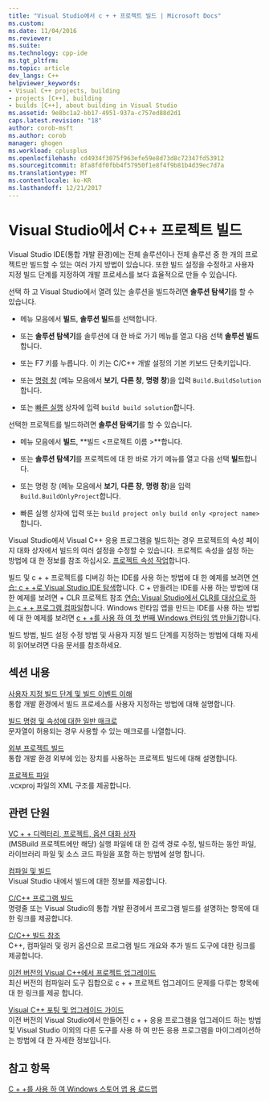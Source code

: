 ```yaml
---
title: "Visual Studio에서 c + + 프로젝트 빌드 | Microsoft Docs"
ms.custom: 
ms.date: 11/04/2016
ms.reviewer: 
ms.suite: 
ms.technology: cpp-ide
ms.tgt_pltfrm: 
ms.topic: article
dev_langs: C++
helpviewer_keywords:
- Visual C++ projects, building
- projects [C++], building
- builds [C++], about building in Visual Studio
ms.assetid: 9e8bc1a2-bb17-4951-937a-c757ed88d2d1
caps.latest.revision: "18"
author: corob-msft
ms.author: corob
manager: ghogen
ms.workload: cplusplus
ms.openlocfilehash: cd4934f3075f963efe59e8d73d8c72347fd53912
ms.sourcegitcommit: 8fa8fdf0fbb4f57950f1e8f4f9b81b4d39ec7d7a
ms.translationtype: MT
ms.contentlocale: ko-KR
ms.lasthandoff: 12/21/2017
---
```

# <a name="building-c-projects-in-visual-studio"></a>Visual Studio에서 C++ 프로젝트 빌드
Visual Studio IDE(통합 개발 환경)에는 전체 솔루션이나 전체 솔루션 중 한 개의 프로젝트만 빌드할 수 있는 여러 가지 방법이 있습니다. 또한 빌드 설정을 수정하고 사용자 지정 빌드 단계를 지정하여 개발 프로세스를 보다 효율적으로 만들 수 있습니다.  
  
 선택 하 고 Visual Studio에서 열려 있는 솔루션을 빌드하려면 **솔루션 탐색기**를 할 수 있습니다.  
  
-   메뉴 모음에서 **빌드**, **솔루션 빌드**를 선택합니다.  
  
-   또는 **솔루션 탐색기**를 솔루션에 대 한 바로 가기 메뉴를 열고 다음 선택 **솔루션 빌드**합니다.  
  
-   또는 F7 키를 누릅니다. 이 키는 C/C++ 개발 설정의 기본 키보드 단축키입니다.  
  
-   또는 [명령 창](/visualstudio/ide/reference/command-window) (메뉴 모음에서 **보기**, **다른 창**, **명령 창**)을 입력 `Build.BuildSolution`합니다.  
  
-   또는 [빠른 실행](/visualstudio/ide/reference/quick-launch-environment-options-dialog-box) 상자에 입력 `build build solution`합니다.  
  
 선택한 프로젝트를 빌드하려면 **솔루션 탐색기**를 할 수 있습니다.  
  
-   메뉴 모음에서 **빌드**, **빌드 \<프로젝트 이름 >**합니다.  
  
-   또는 **솔루션 탐색기**를 프로젝트에 대 한 바로 가기 메뉴를 열고 다음 선택 **빌드**합니다.  
  
-   또는 명령 창 (메뉴 모음에서 **보기**, **다른 창**, **명령 창**)을 입력 `Build.BuildOnlyProject`합니다.  
  
-   빠른 실행 상자에 입력 또는 `build project only build only <project name>`합니다.  
  
 Visual Studio에서 Visual C++ 응용 프로그램을 빌드하는 경우 프로젝트의 속성 페이지 대화 상자에서 빌드의 여러 설정을 수정할 수 있습니다. 프로젝트 속성을 설정 하는 방법에 대 한 정보를 참조 하십시오. [프로젝트 속성 작업](../ide/working-with-project-properties.md)합니다.  
  
 빌드 및 c + + 프로젝트를 디버깅 하는 IDE를 사용 하는 방법에 대 한 예제를 보려면 [연습: c + +로 Visual Studio IDE 탐색](/visualstudio/ide/getting-started-with-cpp-in-visual-studio)합니다. C + 만들려는 IDE를 사용 하는 방법에 대 한 예제를 보려면 + CLR 프로젝트 참조 [연습: Visual Studio에서 CLR를 대상으로 하는 c + + 프로그램 컴파일](../ide/walkthrough-compiling-a-cpp-program-that-targets-the-clr-in-visual-studio.md)합니다. Windows 런타임 앱을 만드는 IDE를 사용 하는 방법에 대 한 예제를 보려면 [c + +를 사용 하 여 첫 번째 Windows 런타임 앱 만들기](http://msdn.microsoft.com/library/windows/apps/hh974580.aspx)합니다.  
  
 빌드 방법, 빌드 설정 수정 방법 및 사용자 지정 빌드 단계를 지정하는 방법에 대해 자세히 읽어보려면 다음 문서를 참조하세요.  
  
## <a name="in-this-section"></a>섹션 내용  
 [사용자 지정 빌드 단계 및 빌드 이벤트 이해](../ide/understanding-custom-build-steps-and-build-events.md)  
 통합 개발 환경에서 빌드 프로세스를 사용자 지정하는 방법에 대해 설명합니다.  
  
 [빌드 명령 및 속성에 대한 일반 매크로](../ide/common-macros-for-build-commands-and-properties.md)  
 문자열이 허용되는 경우 사용할 수 있는 매크로를 나열합니다.  
  
 [외부 프로젝트 빌드](../ide/building-external-projects.md)  
 통합 개발 환경 외부에 있는 장치를 사용하는 프로젝트 빌드에 대해 설명합니다.  
  
 [프로젝트 파일](../ide/project-files.md)  
 .vcxproj 파일의 XML 구조를 제공합니다.  
  
## <a name="related-sections"></a>관련 단원  
 [VC + + 디렉터리, 프로젝트, 옵션 대화 상자](vcpp-directories-property-page.md)  
 (MSBuild 프로젝트에만 해당) 실행 파일에 대 한 검색 경로 수정, 빌드하는 동안 파일, 라이브러리 파일 및 소스 코드 파일을 포함 하는 방법에 설명 합니다.  
  
 [컴파일 및 빌드](/visualstudio/ide/compiling-and-building-in-visual-studio)  
 Visual Studio 내에서 빌드에 대한 정보를 제공합니다.  
  
 [C/C++ 프로그램 빌드](../build/building-c-cpp-programs.md)  
 명령줄 또는 Visual Studio의 통합 개발 환경에서 프로그램 빌드를 설명하는 항목에 대한 링크를 제공합니다.  
  
 [C/C++ 빌드 참조](../build/reference/c-cpp-building-reference.md)  
 C++, 컴파일러 및 링커 옵션으로 프로그램 빌드 개요와 추가 빌드 도구에 대한 링크를 제공합니다.  
  
 [이전 버전의 Visual C++에서 프로젝트 업그레이드](../porting/upgrading-projects-from-earlier-versions-of-visual-cpp.md)  
 최신 버전의 컴파일러 도구 집합으로 c + + 프로젝트 업그레이드 문제를 다루는 항목에 대 한 링크를 제공 합니다.  
  
[Visual C++ 포팅 및 업그레이드 가이드](../porting/visual-cpp-porting-and-upgrading-guide.md)  
  이전 버전의 Visual Studio에서 만들어진 c + + 응용 프로그램을 업그레이드 하는 방법 및 Visual Studio 이외의 다른 도구를 사용 하 여 만든 응용 프로그램을 마이그레이션하는 방법에 대 한 자세한 정보입니다.  
  
## <a name="see-also"></a>참고 항목  
 [C + +를 사용 하 여 Windows 스토어 앱 용 로드맵](http://msdn.microsoft.com/en-us/0b71e4a4-5d8a-4a20-b2ec-e40062675ec1)